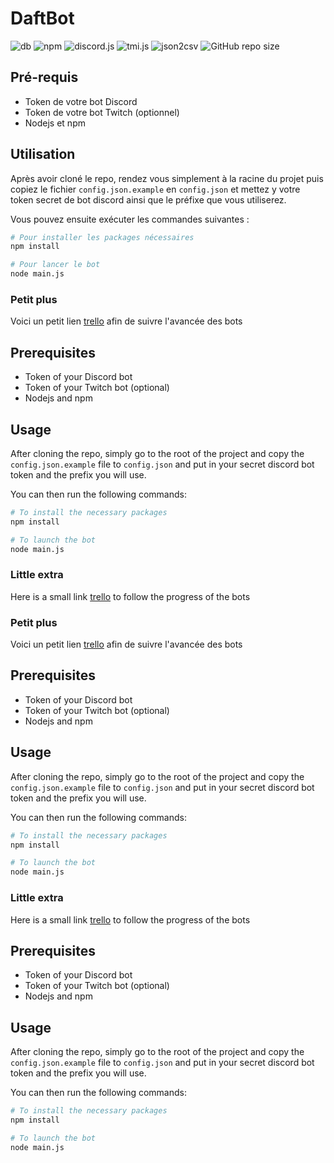# DaftBot


![db](https://img.shields.io/badge/daftbot-v1.4.2-red)
![npm](https://img.shields.io/npm/v/npm/latest)
![discord.js](https://img.shields.io/badge/discord.js-v14.7.0-green)
![tmi.js](https://img.shields.io/badge/tmi.js-v1.8.5-blue)
![json2csv](https://img.shields.io/badge/json2csv-v6.0.0.alpha.2-orange)
![GitHub repo size](https://img.shields.io/github/repo-size/vivimouret29/bot_discord?color=yellow)

## Pré-requis

- Token de votre bot Discord
- Token de votre bot Twitch (optionnel)
- Nodejs et npm

## Utilisation

Après avoir cloné le repo, rendez vous simplement à la racine du projet puis copiez le fichier `config.json.example` en `config.json` et mettez y votre token secret de bot discord ainsi que le préfixe que vous utiliserez. 
  
Vous pouvez ensuite exécuter les commandes suivantes :
  
```bash
# Pour installer les packages nécessaires
npm install

# Pour lancer le bot
node main.js
```

### Petit plus
  
Voici un petit lien [trello](https://trello.com/b/kdy25wXP/daftbot-mobbot) afin de suivre l'avancée des bots

  
## Prerequisites

- Token of your Discord bot
- Token of your Twitch bot (optional)
- Nodejs and npm

## Usage

After cloning the repo, simply go to the root of the project and copy the `config.json.example` file to `config.json` and put in your secret discord bot token and the prefix you will use. 
  
You can then run the following commands:
  
```bash
# To install the necessary packages
npm install

# To launch the bot
node main.js
```

### Little extra
  
Here is a small link [trello](https://trello.com/b/kdy25wXP/daftbot-mobbot) to follow the progress of the bots

### Petit plus
  
Voici un petit lien [trello](https://trello.com/b/kdy25wXP/daftbot-mobbot) afin de suivre l'avancée des bots

  
## Prerequisites

- Token of your Discord bot
- Token of your Twitch bot (optional)
- Nodejs and npm

## Usage

After cloning the repo, simply go to the root of the project and copy the `config.json.example` file to `config.json` and put in your secret discord bot token and the prefix you will use. 
  
You can then run the following commands:
  
```bash
# To install the necessary packages
npm install

# To launch the bot
node main.js
```

### Little extra
  
Here is a small link [trello](https://trello.com/b/kdy25wXP/daftbot-mobbot) to follow the progress of the bots
## Prerequisites

- Token of your Discord bot
- Token of your Twitch bot (optional)
- Nodejs and npm

## Usage

After cloning the repo, simply go to the root of the project and copy the `config.json.example` file to `config.json` and put in your secret discord bot token and the prefix you will use. 
  
You can then run the following commands:
  
```bash
# To install the necessary packages
npm install

# To launch the bot
node main.js
```